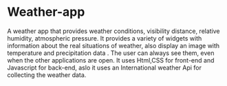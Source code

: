 # Weather-app
A weather app that provides weather conditions, visibility distance, relative humidity, atmospheric pressure.
It provides a variety of widgets with information about the real situations of weather, also display an image with temperature and precipitation data .
The user can always see them, even when the other applications are open.
It uses Html,CSS for front-end and Javascript for back-end, aslo it uses an International weather Api for collecting the weather data.
